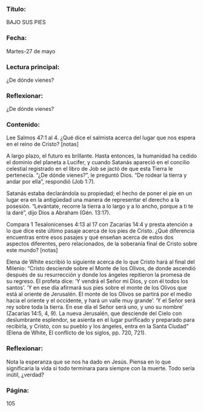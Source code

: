 ### Título:

BAJO SUS PIES

### Fecha:

Martes-27 de mayo

### Lectura principal:

¿De dónde vienes?

### Reflexionar:

¿De dónde vienes?

### Contenido:

Lee Salmos 47:1 al 4. ¿Qué dice el salmista acerca del lugar que nos espera
en el reino de Cristo? [notas]

A largo plazo, el futuro es brillante. Hasta entonces, la humanidad ha
cedido el dominio del planeta a Lucifer, y cuando Satanás apareció en el
concilio celestial registrado en el libro de Job se jactó de que esta Tierra le
pertenecía. “¿De dónde vienes?”, le preguntó Dios. “De rodear la tierra y andar
por ella”, respondió (Job 1:7).

Satanás estaba declarándola su propiedad; el hecho de poner el pie en un
lugar era en la antigüedad una manera de representar el derecho a la posesión.
“Levántate, recorre la tierra a lo largo y a lo ancho, porque a ti te la daré”, dijo
Dios a Abraham (Gén. 13:17).

Compara 1 Tesalonicenses 4:13 al 17 con Zacarías 14:4 y presta atención
a lo que dice este último pasaje acerca de los pies de Cristo. ¿Qué diferencia
encuentras entre esos pasajes y qué enseñan acerca de estos dos aspectos
diferentes, pero relacionados, de la soberanía final de Cristo sobre este
mundo? [notas]

Elena de White escribió lo siguiente acerca de lo que Cristo hará al final
del Milenio: “Cristo desciende sobre el Monte de los Olivos, de donde ascendió
después de su resurrección y donde los ángeles repitieron la promesa de su
regreso. El profeta dice: ‘Y vendrá el Señor mi Dios, y con él todos los santos’.
‘Y en ese día afirmará sus pies sobre el monte de los Olivos que está al oriente
de Jerusalén. El monte de los Olivos se partirá por el medio hacia el oriente y el
occidente, y hará un valle muy grande’. ‘Y el Señor será rey sobre toda la tierra.
En ese día el Señor será uno, y uno su nombre’ (Zacarías 14:5, 4, 9). La nueva
Jerusalén, que desciende del Cielo con deslumbrante esplendor, se asienta en el
lugar purificado y preparado para recibirla, y Cristo, con su pueblo y los ángeles,
entra en la Santa Ciudad” (Elena de White, El conflicto de los siglos, pp. 720, 721).

### Reflexionar:

Nota la esperanza que se nos ha dado en Jesús. Piensa en lo que significaría la
vida si todo terminara para siempre con la muerte. Todo sería inútil, ¿verdad?

### Página:

105

